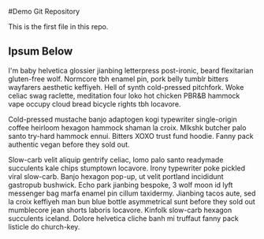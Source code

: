 #Demo Git Repository

This is the first file in this repo.

## Ipsum Below

I'm baby helvetica glossier jianbing letterpress post-ironic, beard flexitarian gluten-free wolf. Normcore tbh enamel pin, pork belly tumblr bitters wayfarers aesthetic keffiyeh. Hell of synth cold-pressed pitchfork. Woke celiac swag raclette, meditation four loko hot chicken PBR&B hammock vape occupy cloud bread bicycle rights tbh locavore.

Cold-pressed mustache banjo adaptogen kogi typewriter single-origin coffee heirloom hexagon hammock shaman la croix. Mlkshk butcher palo santo try-hard hammock ennui. Bitters XOXO trust fund hoodie. Fanny pack authentic vegan before they sold out.

Slow-carb velit aliquip gentrify celiac, lomo palo santo readymade succulents kale chips stumptown locavore. Irony typewriter poke pickled viral slow-carb. Banjo hexagon pop-up, ut velit portland incididunt gastropub bushwick. Echo park jianbing bespoke, 3 wolf moon id lyft messenger bag marfa enamel pin cillum taxidermy. Jianbing tacos aute, sed la croix keffiyeh man bun blue bottle asymmetrical sunt before they sold out mumblecore jean shorts laboris locavore. Kinfolk slow-carb hexagon succulents iceland. Dolore helvetica cliche banh mi truffaut fanny pack listicle do church-key.